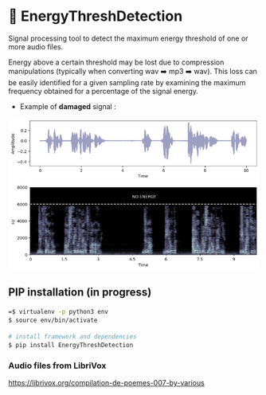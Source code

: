 # :signal_strength: EnergyThreshDetection

Signal processing tool to detect the maximum energy threshold of one or more audio files. 

Energy above a certain threshold may be lost due to compression manipulations (typically when converting wav :arrow_right: mp3 :arrow_right: wav). This loss can be easily identified for a given sampling rate by examining the maximum frequency obtained for a percentage of the signal energy.  

* Example of __damaged__ signal :

![Damaged signal (10s long excerpt) ](/images/sig.png)
![Corresponding spectrogram (10s long excerpt) ](/images/spectrogram.png)


## PIP installation (in progress)
```bash 
=$ virtualenv -p python3 env
$ source env/bin/activate

# install framework and dependencies
$ pip install EnergyThreshDetection
```

### Audio files from LibriVox
https://librivox.org/compilation-de-poemes-007-by-various
